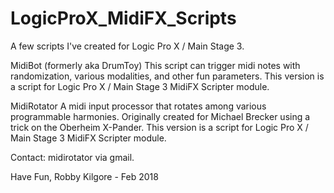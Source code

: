 # LogicProX_MidiFX_Scripts
A few scripts I've created for Logic Pro X / Main Stage 3.

MidiBot (formerly aka DrumToy) 
This script can trigger midi notes with randomization, various modalities, and other fun parameters. This version is a script for Logic Pro X / Main Stage 3 MidiFX Scripter module.

MidiRotator
A midi input processor that rotates among various programmable harmonies. Originally created for Michael Brecker using a trick on the Oberheim X-Pander. This version is a script for Logic Pro X / Main Stage 3 MidiFX Scripter module.

Contact: midirotator via gmail.

Have Fun,
Robby Kilgore - Feb 2018
